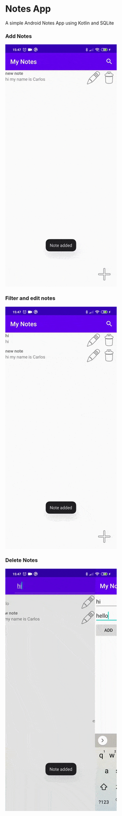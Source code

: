 # Notes App
A simple Android Notes App using Kotlin and SQLite

### Add Notes
<img src ="https://github.com/cgutierr-zgz/NotesApp-Kotlin/blob/master/Gif/Add_note.gif" title="Add note"/>

### Filter and edit notes
<img src ="https://github.com/cgutierr-zgz/NotesApp-Kotlin/blob/master/Gif/Filterandedit_note.gif" title="Filter and edit note"/>

### Delete Notes
<img src ="https://github.com/cgutierr-zgz/NotesApp-Kotlin/blob/master/Gif/Delete_note.gif" title="Delete note"/>
